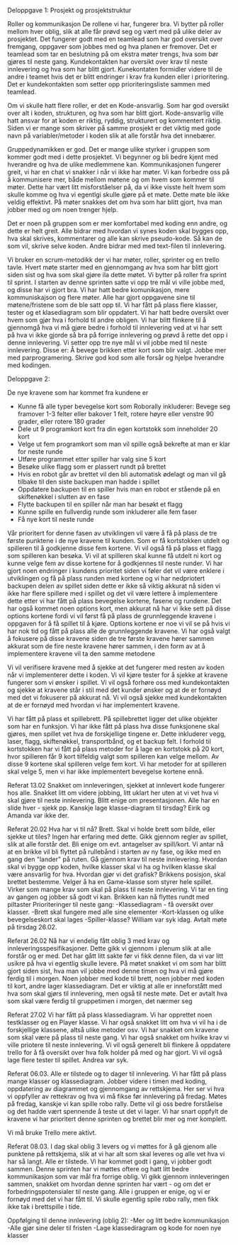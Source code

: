 Deloppgave 1: Prosjekt og prosjektstruktur

Roller og kommunikasjon
De rollene vi har, fungerer bra. Vi bytter på roller mellom hver oblig, slik at alle får prøvd seg og vært med på ulike deler av prosjektet. 
Det fungerer godt med en teamlead som har god oversikt over fremgang, oppgaver som jobbes med og hva planen er fremover. 
Det er teamlead som tar en beslutning på om ekstra møter trengs, hva som bør gjøres til neste gang. 
Kundekontakten har oversikt over krav til neste innlevering og hva som har blitt gjort. Kunekontaten formidler videre til de andre i teamet 
hvis det er blitt endringer i krav fra kunden eller i prioritering. Det er kundekontakten som setter opp prioriteringsliste sammen med teamlead. 

Om vi skulle hatt flere roller, er det en Kode-ansvarlig. Som har god oversikt over alt i koden, strukturen, og hva som har blitt gjort. 
Kode-ansvarlig ville hatt ansvar for at koden er riktig, ryddig, strukturert og kommentert riktig. Siden vi er mange som skriver på 
samme prosjekt er det viktig med gode navn på variabler/metoder i koden slik at alle forstår hva det innebærer. 

Gruppedynamikken er god. Det er mange ulike styrker i gruppen som kommer godt med i dette prosjektet. Vi begynner og bli bedre kjent
med hverandre og hva de ulike medlemmene kan. Kommunikasjonen fungerer greit, vi har en chat vi snakker i når vi ikke har møter. 
Vi kan forbedre oss på å kommunisere mer, både mellom  møtene og om hvem som kommer til møter. Dette har vært litt misforståelser på, 
da vi ikke visste helt hvem som skulle komme og hva vi egentlgi skulle gjøre på et møte. Dette møte ble ikke veldig effektivt. 
På møter snakkes det om hva som har blitt gjort, hva man jobber med og om noen trenger hjelp.

Det er noen på gruppen som er mer komfortabel med koding enn andre, og dette er helt greit. Alle bidrar med hvordan vi synes koden skal 
bygges opp, hva skal skrives, kommentarer og alle kan skrive pseudo-kode. Så kan de som vil, skrive selve koden. Andre bidrar med med 
text-filen til innlevering. 

Vi bruker en scrum-metodikk der vi har møter, roller, sprinter og en trello tavle. Hvert møte starter med en gjennomgang av hva som har blitt gjort siden sist og hva som skal gjøre ila dette møtet. Vi bytter på roller fra sprint til sprint. I starten av denne sprinten satte vi opp tre mål vi ville jobbe med, og disse har vi gjort bra. Vi har hatt bedre komunikasjon, mere kommuniskajson og flere møter. Alle har gjort oppgavene sine til møtene/fristene som de ble satt opp til. Vi har fått på plass flere klasser, tester og et klasediagram som blir oppdatert. Vi har hatt bedre oversikt over hvem som gjør hva i forhold til andre obligen. Vi har blitt flinkere til å gjennomgå hva vi må gjøre bedre i forhold til innlevering ved at vi har sett på hva vi ikke gjorde så bra på forrige innlevering og prøvd å rette det opp i denne innlevering. 
Vi setter opp tre nye mål vi vil jobbe med til neste innlevering. 
Disse er: Å bevege brikken etter kort som blir valgt. Jobbe mer med parprogramering. Skrive god kod som alle forsår og hjelpe hverandre med kodingen.  

Deloppgave 2:

De nye kravene som har kommet fra kundene er 
-	Kunne få alle typer bevegelse kort som Roborally inkluderer: Bevege seg framover 1-3 felter eller bakover 1 felt, rotere høyre eller venstre 90 grader, eller rotere 180 grader
-	Dele ut 9 programkort kort fra din egen kortstokk som inneholder 20 kort
-	Velge ut fem programkort som man vil spille også bekrefte at man er klar for neste runde
-	Utføre programmet etter spiller har valg sine 5 kort
-	Besøke ulike flagg som er plassert rundt på brettet
-	Hvis en robot går av brettet vil den bli automatisk ødelagt og man vil gå tilbake til den siste backupen man hadde i spillet
-	Oppdatere backupen til en spiller hvis man en robot er stående på en skiftenøkkel i slutten av en fase
-	Flytte backupen til en spiller når man har besøkt et flagg
-	Kunne spille en fullverdig runde som inkluderer alle fem faser
-	Få nye kort til neste runde

Vår prioritert for denne fasen av utviklingen vil være å få på plass de tre første punktene i de nye kravene til kunden. Som er få kortstokken utdelt og spilleren til å godkjenne disse fem kortene. Vi vil også få på plass et flagg som spilleren kan besøka. Vi vil at spilleren skal kunne få utdelt ni kort og kunne velge fem av disse kortene for å godkjennes til neste runder. Vi har gjort noen endringer i kundens prioritet siden vi føler det vil være enklere i utviklingen og få på plass runden med kortene og vi har nedpriotert backupen delen av spillet siden dette er ikke så viktig akkurat nå siden vi ikke har flere spillere med i spillet og det vil være lettere å implementere dette etter vi har fått på plass bevegelse kortene, fasene og rundene. Det har også kommet noen options kort, men akkurat nå har vi ikke sett på disse options kortene fordi vi vil først få på plass de grunnleggende kravene i oppgaven for å få spillet til å kjøre. Options kortene er noe vi vil se på hvis vi har nok tid og fått på plass alle de grunnleggende kravene. Vi har også valgt å fokusere på disse kravene siden de tre første kravene hører sammen akkurat som de fire neste kravene hører sammen, i den form av at å implementere kravene vil ta den samme metodene

Vi vil verifisere kravene med å sjekke at det fungerer med resten av koden når vi  implementerer dette i koden. Vi vil kjøre tester for å sjekke at kravene fungerer som vi ønsker i spillet. Vi vil også forhøre oss med kundekontakten og sjekke at kravene står i stil med det kunder ønsker og at de er fornøyd med det vi fokuserer på akkurat nå. Vi vil også sjekke med kundekontakten at de er fornøyd med hvordan vi har implementert kravene. 

 Vi har fått på plass et spillebrett. På spillebrettet ligger det ulike objekter som har en funksjon. Vi har ikke fått på plass hva disse funksjonene skal gjøres, men spillet vet hva de forskjellige tingene er. Dette inkluderer vegg, laser, flagg, skiftenøkkel, transportbånd, og et backup felt. I forhold til kortstokken har vi fått på plass metoder for å lage en kortstokk på 20 kort, hvor spilleren får 9 kort tilfeldig valgt som spilleren kan velge mellom. Av disse 9 kortene skal spilleren velge fem kort. Vi har metoder for at spilleren skal velge 5, men vi har ikke implementert bevegelse kortene ennå. 

Referat 13.02
Snakket om innleveringen, sjekket at innlevert kode fungerer hos alle.
Snakket litt om videre jobbing, litt uklart her uten at vi vet hva vi skal gjøre til neste innlevering.
Blitt enige om presentasjonen. Alle har en slide hver - sjekk pp. Kanskje lage klasse-diagram til tirsdag?
Eirik og Amanda var ikke der.

Referat 20.02
Hva har vi til nå? Brett. Skal vi holde brett som bilde, eller sjekke ut tiles? Ingen har erfaring med dette.
Gikk gjennom regler av spillet, slik at alle forstår det. Bli enige om evt. antagelser av spill/kort. Vi antar nå at en brikke vil bli flyttet på rullebånd i starten av ny fase, og ikke med en gang den "lander" på ruten.
Gå gjennom krav til neste innlevering. Hvordan skal vi bygge opp koden, hvilke klasser skal vi ha og hvilken klasse skal være ansvarlig for hva. Hvordan gjør vi det grafisk? Brikkens posisjon, skal brettet bestemme. Velger å ha en Game-klasse som styrer hele spillet.
Virker som mange krav som skal på plass til neste innlevering. Vi tar en ting av gangen og jobber så godt vi kan.
Brikken kan nå flyttes rundt med piltaster
Prioriteringer til neste gang: 
-Klassediagram - få oversikt over klasser.
-Brett skal fungere med alle sine elementer
-Kort-klassen og ulike bevegelseskort skal lages
-Spiller-klasse?
William var syk idag.
Avtalt møte på tirsdag 26.02.

Referat 26.02
Nå har vi endelig fått oblig 3 med krav og innleveringsspesifikasjoner. Dette gikk vi gjennom i plenum slik at alle forstår og er med. 
Det har gått litt sakte før vi fikk denne filen, da vi var litt usikre på hva vi egentlig skulle levere. På møtet snakket vi 
om som har blitt gjort siden sist, hva man vil jobbe med denne timen og hva vi må gjøre ferdig til i morgen. 
Noen jobber med kode til brett, noen jobber med koden til kort, andre lager klassediagram. Det er viktig at alle er inneforstått med hva
som skal gjørs til innlevering, men også til neste møte. Det er avtalt hva som skal være ferdig til gruppetimen i morgen, det nærmer seg 

Referat 27.02
Vi har fått på plass klassediagram. Vi har opprettet noen testklasser og en Player klasse. Vi har også snakket litt om hva vi vil ha i de forskjellige klassene, altså ulike metoder osv. Vi har snakket om kravene som skal være på plass til neste gang. Vi har også snakket om hvilke krav vi ville priotere til neste innlevering. Vi vil også generelt bli flinkere å oppdatere trello for å få oversikt over hva folk holder på med og har gjort. Vi vil også lage flere tester til spillet. Andrea var syk.

Referat 06.03.
Alle er tilstede og to dager til innlevering. Vi har fått på plass mange klasser og klassediagram. Jobber videre i timen med koding, oppdatering av diagrammet og gjennomgang av rettskjema. Her ser vi hva vi oppfyller av rettekrav og hva vi må fikse før innlevering på fredag. Møtes på fredag, kanskje vi kan spille robo rally. Dette vil gi oss bedre forståelse og det hadde vært spennende å teste ut det vi lager.  Vi har snart oppfylt de kravene vi har prioritert denne sprinten og brettet blir mer og mer komplett. 

Vi må bruke Trello mere aktivt. 

Referat 08.03. 
I dag skal oblig 3 levers og vi møttes for å gå gjenom alle punktene på rettskjema, slik at vi har alt som skal leveres og alle vet hva vi har så langt. Alle er tilstede. Vi har kommet godt i gang, vi jobber godt sammen. Denne sprinten har vi møttes oftere og hatt litt bedre kommunikasjon som var mål fra forrige oblig. Vi gikk gjennom innleveringen sammen, snakket om hvordan denne sprinten har vært - og om det er forbedringspotensialer til neste gang. Alle i gruppen er enige, og vi er fornøyd med det vi har fått til. Vi skulle egentlig spile robo rally, men fikk ikke tak i brettspille i tide. 




Oppfølging til denne innlevering (oblig 2): 
-Mer og litt bedre kommunikasjon
-Alle gjør sine deler til fristen 
-Lage klassediragram og kode for noen nye klasser 





